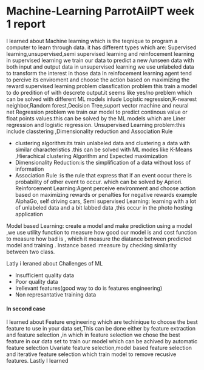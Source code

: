 # Machine-Learning ParrotAiIPT week 1 report
I learned about Machine learning which is the teqnique to program a computer to learn through data.
it has different types which are:
   Supervised learning,unsupervised,semi supervised learning and reinfocement learning
     in supervised learning we train our data to predict a new /unseen data with both input and output data
     in unsupervised learning we use unlabeled data to transform the interest in those data
     In reinfocement learning agent tend to percive its enviroment and choose the action based on maximizing the reward
  supervised learning problem 
   classfication problem this train a model to do predition of with descrete output.it seems like yes/no preblem
   which can be solved with different ML models inlude Logistic regression,K-nearest neighbor,Random forest,Decision Tree,suport vector machine and neural net
   Regression problem we train our model to predict continous value or float points values.this can be solved by the ML models which are Liner regression and logistic regression.
 Unsupervised Learning problem:this include classtering ,Dimensionality reduction and Association Rule
 - clustering algorithm:its train unlabeled data and clustering a data with similar characteristics .this can be solved with ML modes like K-Means ,Hierachical clustering Algorithm and Expected maximization
 - Dimensionality Reduction:is the simplification of a data without loss of information 
 - Association Rule :is the rule that express that if an event occur there is probability of other 
   event to occur. which can be solved by Apriori.
Reinforcement Learning:Agent perceive environment and choose action based on maximizing rewards or penalties for negative rewards example AlphaGo, self driving cars,
Semi supervised Learning: learning with a lot of unlabeled data and a bit labbed data ,this occur in the  photo hosting application 

Model based Learning: create a model and make prediction using a model ,we use utility function to measure how good our model is and cost function to measure how bad is , which it measure the diatance between predicted model and training .
Instance based :measure by checking similarity between two class.

Latly i leraned about  Challenges of ML
- Insufficient quality data 
- Poor quality data
- Irellevant features(good way to do is features engineering)
- Non represantative training data
#### In second case
I learned about Feature engineering which are techinique to choose the best feature to use in your data set,This can be done either by feature extraction and feature selection ,in which in feature selection we chose the best feature in our data set to train our model which can be achived by automatic feature selection Uvariate feature selection,model based feature selection and iterative feature selection which train model to remove recusive features.
 Lastly I learned


